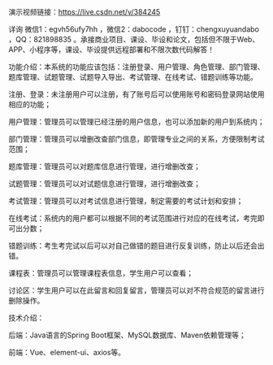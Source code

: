 演示视频链接：https://live.csdn.net/v/384245

详询 微信1：egvh56ufy7hh ，微信2：dabocode ，钉钉：chengxuyuandabo ，QQ：821898835 。承接商业项目、课设、毕设和论文，包括但不限于Web、APP、小程序等，课设、毕设提供远程部署和不限次数代码解答！

功能介绍：本系统的功能应该包括：注册登录、用户管理、角色管理、部门管理、题库管理、试题管理、试题导入导出、考试管理、在线考试、错题训练等功能。

注册、登录：未注册用户可以注册，有了账号后可以使用账号和密码登录网站使用相应的功能；

用户管理：管理员可以管理已经注册的用户信息，也可以添加新的用户到系统内；

部门管理：管理员可以增删改查部门信息，即管理专业之间的关系，方便限制考试范围；

题库管理：管理员可以对题库信息进行管理，进行增删改查；

试题管理：管理员可以对试题信息进行管理，进行增删改查；

考试管理：管理员可以对考试信息进行管理，制定需要的考试计划和安排；

在线考试：系统内的用户都可以根据不同的考试范围进行对应的在线考试，考完即可出分数；

错题训练：考生考完试以后可以对自己做错的题目进行反复训练，防止以后还会出错。

课程表：管理员可以管理课程表信息，学生用户可以查看；

讨论区：学生用户可以在此留言和回复留言，管理员可以对不符合规范的留言进行删除操作。

技术介绍：

后端：Java语言的Spring Boot框架、MySQL数据库、Maven依赖管理等；

前端：Vue、element-ui、axios等。
